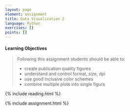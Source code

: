 ```yaml
---
layout: page
element: assignment
title: Data Visualization 2
language: Python
exercises: []
points: []
---
```


#### Learning Objectives

> Following this assignment students should be able to:
>
> - create publication quality figures
> - understand and control format, size, dpi
> - use good inclusive color schemes
> - combine multiple plots into single figurs

{% include reading.html %}

{% include assignment.html %}
